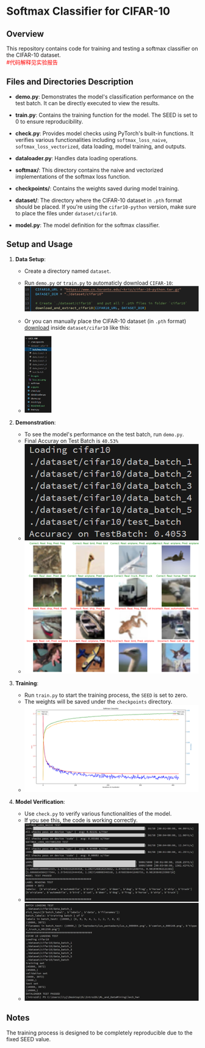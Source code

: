 # Softmax Classifier for CIFAR-10

## Overview
This repository contains code for training and testing a softmax classifier on the CIFAR-10 dataset. <br>
<font color=Red>#代码解释见实验报告</font>

## Files and Directories Description

- **demo.py**: Demonstrates the model's classification performance on the test batch. It can be directly executed to view the results.

- **train.py**: Contains the training function for the model. The SEED is set to 0 to ensure reproducibility.

- **check.py**: Provides model checks using PyTorch's built-in functions. It verifies various functionalities including `softmax_loss_naive`, `softmax_loss_vectorized`, data loading, model training, and outputs.

- **dataloader.py**: Handles data loading operations.

- **softmax/**: This directory contains the naive and vectorized implementations of the softmax loss function.

- **checkpoints/**: Contains the weights saved during model training.

- **dataset/**: The directory where the CIFAR-10 dataset in `.pth` format should be placed. If you're using the `cifar10-python` version, make sure to place the files under `dataset/cifar10`.


- **model.py**: The model definition for the softmax classifier.

## Setup and Usage


1. **Data Setup**: 
   - Create a directory named `dataset`.
   - Run `demo.py` or `train.py` to automaticly download `CIFAR-10`:![download](./code/images/download.png)
   - Or you can manually place the CIFAR-10 dataset (in `.pth` format) [download](https://www.cs.toronto.edu/~kriz/cifar-10-python.tar.gz) inside `dataset/cifar10` like this:
    
   - <img src="./code/images/file_structure.png" width="70" height="200">
2. **Demonstration**: 
   - To see the model's performance on the test batch, run `demo.py`.
   - Final Accuray on Test Batch is `40.53%`
   - ![demo running](./code/images/demo_running.png)
   - ![demo](./code/images/test_demo.png)
3. **Training**: 
   - Run `train.py` to start the training process, the `SEED` is set to zero.
   - The weights will be saved under the `checkpoints` directory.
   - ![loss and accuracy during training](./code/images/loss_acc.png)

4. **Model Verification**:
   - Use `check.py` to verify various functionalities of the model.
   - If you see this, the code is working correctly.
   - ![model check 1](./code/images/model_check1.png)
   - ![model check 2](./code/images/model_check2.png)

   

## Notes
The training process is designed to be completely reproducible due to the fixed SEED value.

